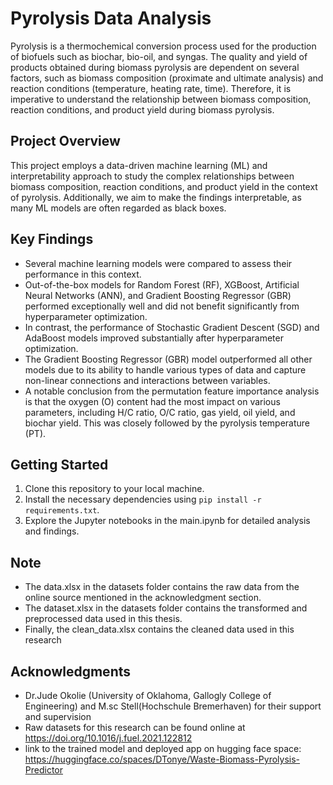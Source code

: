 # Pyrolysis Data Analysis

Pyrolysis is a thermochemical conversion process used for the production of biofuels such as biochar, bio-oil, and syngas. The quality and yield of products obtained during biomass pyrolysis are dependent on several factors, such as biomass composition (proximate and ultimate analysis) and reaction conditions (temperature, heating rate, time). Therefore, it is imperative to understand the relationship between biomass composition, reaction conditions, and product yield during biomass pyrolysis.

## Project Overview

This project employs a data-driven machine learning (ML) and interpretability approach to study the complex relationships between biomass composition, reaction conditions, and product yield in the context of pyrolysis. Additionally, we aim to make the findings interpretable, as many ML models are often regarded as black boxes.

## Key Findings

- Several machine learning models were compared to assess their performance in this context.
- Out-of-the-box models for Random Forest (RF), XGBoost, Artificial Neural Networks (ANN), and Gradient Boosting Regressor (GBR) performed exceptionally well and did not benefit significantly from hyperparameter optimization.
- In contrast, the performance of Stochastic Gradient Descent (SGD) and AdaBoost models improved substantially after hyperparameter optimization.
- The Gradient Boosting Regressor (GBR) model outperformed all other models due to its ability to handle various types of data and capture non-linear connections and interactions between variables.
- A notable conclusion from the permutation feature importance analysis is that the oxygen (O) content had the most impact on various parameters, including H/C ratio, O/C ratio, gas yield, oil yield, and biochar yield. This was closely followed by the pyrolysis temperature (PT).

## Getting Started
1. Clone this repository to your local machine.
2. Install the necessary dependencies using `pip install -r requirements.txt`.
3. Explore the Jupyter notebooks in the main.ipynb for detailed analysis and findings.

## Note
- The data.xlsx in the datasets folder contains the raw data from the online source mentioned in the acknowledgment section.
- The dataset.xlsx in the datasets folder contains the transformed and preprocessed data used in this thesis.
- Finally, the clean_data.xlsx contains the cleaned data used in this research

## Acknowledgments
- Dr.Jude Okolie (University of Oklahoma, Gallogly College of Engineering) and M.sc Stell(Hochschule Bremerhaven) for their support and supervision
- Raw datasets for this research can be found online at https://doi.org/10.1016/j.fuel.2021.122812
- link to the trained model and deployed app on hugging face space: https://huggingface.co/spaces/DTonye/Waste-Biomass-Pyrolysis-Predictor

